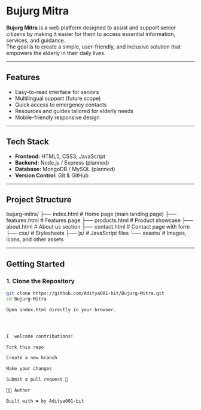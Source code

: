 #  Bujurg Mitra

**Bujurg Mitra** is a web platform designed to assist and support senior citizens by making it easier for them to access essential information, services, and guidance.  
The goal is to create a simple, user-friendly, and inclusive solution that empowers the elderly in their daily lives.

---

## Features
-  Easy-to-read interface for seniors  
-  Multilingual support (future scope)  
-  Quick access to emergency contacts  
-  Resources and guides tailored for elderly needs  
-  Mobile-friendly responsive design  

---

##  Tech Stack
- **Frontend:** HTML5, CSS3, JavaScript  
- **Backend:** Node.js / Express (planned)  
- **Database:** MongoDB / MySQL (planned)  
- **Version Control:** Git & GitHub  

---

##  Project Structure
bujurg-mitra/
├── index.html        # Home page (main landing page)
├── features.html     # Features page
├── products.html     # Product showcase
├── about.html        # About us section
├── contact.html      # Contact page with form
├── css/              # Stylesheets
├── js/               # JavaScript files
└── assets/           # Images, icons, and other assets



---

##  Getting Started

### 1. Clone the Repository
```bash
git clone https://github.com/Aditya001-bit/Bujurg-Mitra.git
cd Bujurg-Mitra

Open index.html directly in your browser.




I  welcome contributions!

Fork this repo

Create a new branch

Make your changes

Submit a pull request 🚀

👨‍💻 Author

Built with ❤️ by Aditya001-bit

